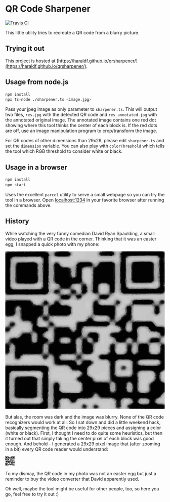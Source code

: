 # QR Code Sharpener

[![Travis CI](https://travis-ci.org/haraldF/qrsharpener.svg?branch=master)](https://travis-ci.org/haraldF/qrsharpener)

This little utility tries to recreate a QR code from a blurry picture.

## Trying it out

This project is hosted at [https://haraldf.github.io/qrsharpener/](https://haraldf.github.io/qrsharpener/).

## Usage from node.js

```bash
npm install
npx ts-node ./sharpener.ts <image.jpg>
```

Pass your jpeg image as only parameter to `sharpener.ts`. This will output two files, `res.jpg` with the detected QR code and `res_annotated.jpg` with the annotated original image. The annotated image contains one red dot showing where this tool thinks the center of each block is. If the red dots are off, use an image manipulation program to crop/transform the image.

For QR codes of other dimensions than 29x29, please edit `sharpener.ts` and set the `dimension` variable. You can also play with `colorThreshold` which tells the tool which RGB threshold to consider white or black.

## Usage in a browser

```bash
npm install
npm start
```

Uses the excellent `parcel` utility to serve a small webpage so you can try the tool in a browser. Open [localhost:1234](http://localhost:1234/) in your favorite browser after running the commands above.

## History

While watching the very funny comedian David Ryan Spaulding, a small video played with a QR code in the corner. Thinking that it was an easter egg, I snapped a quick photo with my phone:

![QRCode](testImages/QR.jpg)

 But alas, the room was dark and the image was blurry. None of the QR code recognizers would work at all. So I sat down and did a little weekend hack, basically segmenting the QR code into 29x29 pieces and assigning a color (white or black). First, I thought I need to do quite some heuristics, but then it turned out that simply taking the center pixel of each block was good enough. And behold - I generated a 29x29 pixel image that (after zooming in a bit) every QR code reader would understand:

 ![Result](testImages/res.png)

To my dismay, the QR code in my photo was not an easter egg but just a reminder to buy the video converter that David apparently used.

Oh well, maybe the tool might be useful for other people, too, so here you go, feel free to try it out :)
